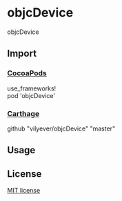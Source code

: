 # objcDevice
objcDevice

## Import
### [CocoaPods](http://cocoapods.org)
use_frameworks!
</br>
pod 'objcDevice'

### [Carthage](https://github.com/Carthage/Carthage)
github "vilyever/objcDevice" "master"

## Usage

## License

[MIT license](LICENSE)
